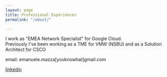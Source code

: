 ```yaml
---
layout: page
title: Professional Experiences
permalink: "/about/"

---
```

I work as "EMEA Network Specialist" for Google Cloud.  
Previously I've been working as a TME for VMW (NSBU) and as a Solution Architect for CSCO

email: emanuele.mazza\[youknowhat\]gmail.com

[linkedin](profile.emazza.net "Linkedin")